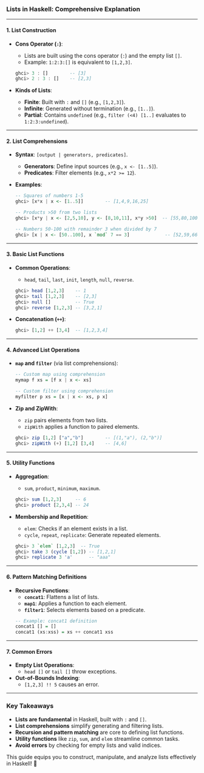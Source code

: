 ### **Lists in Haskell: Comprehensive Explanation**

---

#### **1. List Construction**
- **Cons Operator (`:`)**:
  - Lists are built using the cons operator (`:`) and the empty list `[]`.
  - Example: `1:2:3:[]` is equivalent to `[1,2,3]`.
  ```haskell
  ghci> 3 : []        -- [3]
  ghci> 2 : 3 : []    -- [2,3]
  ```

- **Kinds of Lists**:
  - **Finite**: Built with `:` and `[]` (e.g., `[1,2,3]`).
  - **Infinite**: Generated without termination (e.g., `[1..]`).
  - **Partial**: Contains `undefined` (e.g., `filter (<4) [1..]` evaluates to `1:2:3:undefined`).

---

#### **2. List Comprehensions**
- **Syntax**: `[output | generators, predicates]`.
  - **Generators**: Define input sources (e.g., `x <- [1..5]`).
  - **Predicates**: Filter elements (e.g., `x*2 >= 12`).

- **Examples**:
  ```haskell
  -- Squares of numbers 1-5
  ghci> [x*x | x <- [1..5]]        -- [1,4,9,16,25]

  -- Products >50 from two lists
  ghci> [x*y | x <- [2,5,10], y <- [8,10,11], x*y >50]  -- [55,80,100,110]

  -- Numbers 50-100 with remainder 3 when divided by 7
  ghci> [x | x <- [50..100], x `mod` 7 == 3]             -- [52,59,66,73,80,87,94]
  ```

---

#### **3. Basic List Functions**
- **Common Operations**:
  - `head`, `tail`, `last`, `init`, `length`, `null`, `reverse`.
  ```haskell
  ghci> head [1,2,3]    -- 1
  ghci> tail [1,2,3]    -- [2,3]
  ghci> null []         -- True
  ghci> reverse [1,2,3] -- [3,2,1]
  ```

- **Concatenation (`++`)**:
  ```haskell
  ghci> [1,2] ++ [3,4]  -- [1,2,3,4]
  ```

---

#### **4. Advanced List Operations**
- **`map` and `filter`** (via list comprehensions):
  ```haskell
  -- Custom map using comprehension
  mymap f xs = [f x | x <- xs]

  -- Custom filter using comprehension
  myfilter p xs = [x | x <- xs, p x]
  ```

- **Zip and ZipWith**:
  - `zip` pairs elements from two lists.
  - `zipWith` applies a function to paired elements.
  ```haskell
  ghci> zip [1,2] ["a","b"]        -- [(1,"a"), (2,"b")]
  ghci> zipWith (+) [1,2] [3,4]    -- [4,6]
  ```

---

#### **5. Utility Functions**
- **Aggregation**:
  - `sum`, `product`, `minimum`, `maximum`.
  ```haskell
  ghci> sum [1,2,3]     -- 6
  ghci> product [2,3,4] -- 24
  ```

- **Membership and Repetition**:
  - `elem`: Checks if an element exists in a list.
  - `cycle`, `repeat`, `replicate`: Generate repeated elements.
  ```haskell
  ghci> 3 `elem` [1,2,3]  -- True
  ghci> take 3 (cycle [1,2]) -- [1,2,1]
  ghci> replicate 3 'a'      -- "aaa"
  ```

---

#### **6. Pattern Matching Definitions**
- **Recursive Functions**:
  - **`concat1`**: Flattens a list of lists.
  - **`map1`**: Applies a function to each element.
  - **`filter1`**: Selects elements based on a predicate.
  ```haskell
  -- Example: concat1 definition
  concat1 [] = []
  concat1 (xs:xss) = xs ++ concat1 xss
  ```

---

#### **7. Common Errors**
- **Empty List Operations**:
  - `head []` or `tail []` throw exceptions.
- **Out-of-Bounds Indexing**:
  - `[1,2,3] !! 5` causes an error.

---

### **Key Takeaways**
- **Lists are fundamental** in Haskell, built with `:` and `[]`.
- **List comprehensions** simplify generating and filtering lists.
- **Recursion and pattern matching** are core to defining list functions.
- **Utility functions** like `zip`, `sum`, and `elem` streamline common tasks.
- **Avoid errors** by checking for empty lists and valid indices.

This guide equips you to construct, manipulate, and analyze lists effectively in Haskell! 🚀
